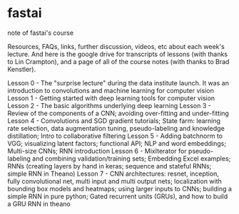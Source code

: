 # fastai
note of fastai's course

Resources, FAQs, links, further discussion, videos, etc about each week's lecture. And here is the google drive for transcripts of lessons (with thanks to Lin Crampton), and a page of all of the course notes (with thanks to Brad Kenstler).

Lesson 0 - The "surprise lecture" during the data institute launch. It was an introduction to convolutions and machine learning for computer vision
Lesson 1 - Getting started with deep learning tools for computer vision
Lesson 2 - The basic algorithms underlying deep learning
Lesson 3 - Review of the components of a CNN; avoiding over-fitting and under-fitting
Lesson 4 - Convolutions and SGD gradient tutorials; State farm: learning rate selection, data augmentation tuning, pseudo-labeling and knowledge distillation; Intro to collaborative filtering
Lesson 5 - Adding batchnorm to VGG; visualizing latent factors; functional API; NLP and word embeddings; Multi-size CNNs; RNN introduction
Lesson 6 - MixIterator for pseudo-labeling and combining validation/training sets; Embedding Excel examples; RNNs (creating layers by hand in keras; sequence and stateful RNNs; simple RNN in Theano)
Lesson 7 - CNN architectures: resnet, inception, fully convolutional net, multi input and multi output nets; localization with bounding box models and heatmaps; using larger inputs to CNNs; building a simple RNN in pure python; Gated recurrent units (GRUs), and how to build a GRU RNN in theano